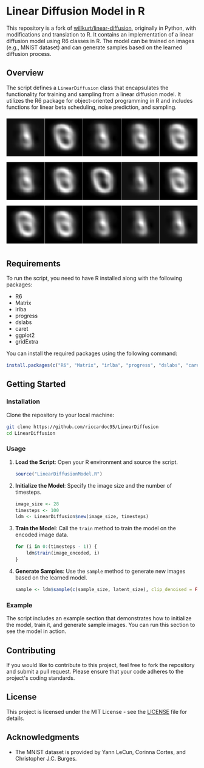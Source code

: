 # Linear Diffusion Model in R

This repository is a fork of [willkurt/linear-diffusion](https://github.com/willkurt/linear-diffusion), originally in Python, with modifications and translation to R. It contains an implementation of a linear diffusion model using R6 classes in R. The model can be trained on images (e.g., MNIST dataset) and can generate samples based on the learned diffusion process. 

## Overview

The script defines a `LinearDiffusion` class that encapsulates the functionality for training and sampling from a linear diffusion model. It utilizes the R6 package for object-oriented programming in R and includes functions for linear beta scheduling, noise prediction, and sampling.

<p align="center">
  <img src="https://github.com/riccardoc95/LinearDiffusion/blob/main/sample.png" />
</p>

## Requirements

To run the script, you need to have R installed along with the following packages:

- R6
- Matrix
- irlba
- progress
- dslabs
- caret
- ggplot2
- gridExtra

You can install the required packages using the following command:

```r
install.packages(c("R6", "Matrix", "irlba", "progress", "dslabs", "caret", "ggplot2", "gridExtra"))
```

## Getting Started

### Installation

Clone the repository to your local machine:

```bash
git clone https://github.com/riccardoc95/LinearDiffusion
cd LinearDiffusion
```

### Usage

1. **Load the Script**: Open your R environment and source the script.

   ```r
   source("LinearDiffusionModel.R")
   ```

2. **Initialize the Model**: Specify the image size and the number of timesteps.

   ```r
   image_size <- 28
   timesteps <- 100
   ldm <- LinearDiffusion$new(image_size, timesteps)
   ```

3. **Train the Model**: Call the `train` method to train the model on the encoded image data.

   ```r
   for (i in 0:(timesteps - 1)) {
       ldm$train(image_encoded, i)
   }
   ```

4. **Generate Samples**: Use the `sample` method to generate new images based on the learned model.

   ```r
   sample <- ldm$sample(c(sample_size, latent_size), clip_denoised = FALSE)
   ```


### Example

The script includes an example section that demonstrates how to initialize the model, train it, and generate sample images. You can run this section to see the model in action.

## Contributing

If you would like to contribute to this project, feel free to fork the repository and submit a pull request. Please ensure that your code adheres to the project's coding standards.

## License

This project is licensed under the MIT License - see the [LICENSE](LICENSE) file for details.

## Acknowledgments

- The MNIST dataset is provided by Yann LeCun, Corinna Cortes, and Christopher J.C. Burges.
  
